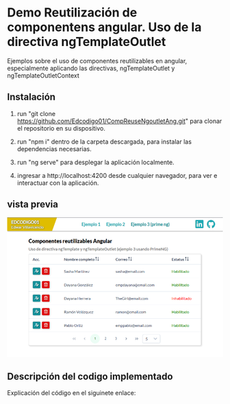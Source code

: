 # Demo Reutilización de componentens angular. Uso de la directiva ngTemplateOutlet

Ejemplos sobre el uso de componentes reutilizables en angular, especialmente aplicando las directivas, ngTemplateOutlet y ngTemplateOutletContext

## Instalación

1. run "git clone https://github.com/Edcodigo01/CompReuseNgoutletAng.git" para clonar el repositorio en su dispositivo.

2. run "npm i" dentro de la carpeta descargada, para instalar las dependencias necesarias.

3. run "ng serve" para desplegar la aplicación localmente.

4. ingresar a http://localhost:4200 desde cualquier navegador, para ver e interactuar con la aplicación.

## vista previa

![alt text](https://github.com/Edcodigo01/CompReuseNgoutletAng/blob/main/src/assets/images/vista-previa.png?raw=true)

## Descripción del codigo implementado

Explicación del código en el siguinete enlace:
